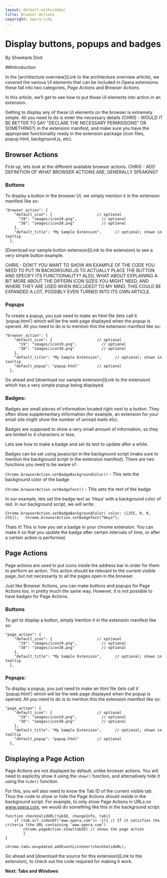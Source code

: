 ```yaml
---
layout: default-withsidebar
title: Browser Actions
copyright: opera-ccby
---
```


# Display buttons, popups and badges
By Shwetank Dixit

##Introduction

In the [architecture overview](Link to the architecture overview article), we covered the various UI elements that can be included in Opera extensions: these fall into two categories, *Page Actions* and *Browser Actions*.

In this article, we’ll get to see how to put these UI elements into action in an extension. 

Getting to display any of these UI elements on the browser is extremely simple. All you need to do is enter the necessary details (CHRIS - WOULD IT BE BETTER TO SAY "DECLARE THE NECESSARY PERMISSIONS" OR SOMETHING?) in the extension manifest, and make sure you have the appropriate functionality ready in the extension package (icon files, popup.html, background.js, etc).

## Browser Actions
First up, lets look at the different available browser actions. CHRIS - ADD DEFINITION OF WHAT BROWSER ACTIONS ARE, GENERALLY SPEAKING?

### Buttons

To display a button in the browser UI, we simply mention it in the extension manifest like so:

```
"browser_action": {    "default_icon": {                    // optional      "19": "images/icon19.png",           // optional      "38": "images/icon38.png"            // optional    },    "default_title": "My Sample Extension",      // optional; shown in tooltip  },
  ```
[Download our sample button extension](Link to the extension) to see a very simple button example.

CHRIS - DON'T YOU WANT TO SHOW AN EXAMPLE OF THE CODE YOU NEED TO PUT IN BACKGROUND.JS TO ACTUALLY PLACE THE BUTTON AND SPECIFY ITS FUNCTIONALITY? ALSO, WHAT ABOUT EXPLAINING A BIT MORE ABOUT THE DIFFERN ICON SIZES YOU MIGHT NEED, AND WHERE THEY ARE USED WHEN INCLUDED? TO MY MIND, THIS COULD BE EXPANDED A LOT, POSSIBLY EVEN TURNED INTO ITS OWN ARTICLE.

### Popups

To create a popup, you just need to make an html file (lets call it ‘popup.html’) which will be the web page displayed when the popup is opened. All you need to do is to mention this the extension manifest like so: 

```
"browser_action": {    "default_icon": {                    // optional      "19": "images/icon19.png",           // optional      "38": "images/icon38.png"            // optional    },    "default_title": "My Sample Extension",      // optional; shown in tooltip    "default_popup": "popup.html"        // optional  },
  ```
Go ahead and [download our sample extension](Link to the extension) which has a very simple popup being displayed.

### Badges:

Badges are small pieces of information located right next to a button. They often show supplementary information (for example, an extension for your email site might show the number of unread mails etc). 

Badges are supposed to show a very small amount of information, so they are limited to 4 characters or less. 

Lets see how to make a badge and set its text to update after a while.

Badges can be set using javascript in the background script (make sure to mention the background script in the extension manifest). There are two functions you need to be aware of :

`Chrome.browserAction.setBadgeBackgroundColor()` - This sets the background color of the badge

`Chrome.browserAction.setBadgeText()` - This sets the text of the badge

In our example, lets set the badge text as ‘Heya’ with a background color of red. In our background script, we will write:

`Chrome.browserAction.setBadgeBackgroundColor( color: \[255, 0, 0, 255]);	Chrome.browserAction.setBadgeText(“Heya”);`

Thats it! This is how you set a badge in your chrome extension. You can make it so that you update the badge after certain intervals of time, or after a certain action is performed. 


## Page Actions

Page actions are used to put icons inside the address bar in order for them to perform an action. This action should be relevant to the current visible page, but not necessarily to all the pages open in the browser.

Just like Browser Actions, you can make buttons and popups for Page Actions too, in pretty much the same way. However, it is not possible to have badges for Page Actions. 

### Buttons

To get to display a button, simply mention it in the extension manifest like so:

```
"page_action": {    "default_icon": {                    // optional      "19": "images/icon19.png",           // optional      "38": "images/icon38.png"            // optional    },    "default_title": "My Sample Extension",      // optional; shown in tooltip  },
``` 
### Popups:

To display a popup, you just need to make an html file (lets call it ‘popup.html’) which will be the web page displayed when the popup is opened. All you need to do is to mention this the extension manifest like so: 


```
"page_action": {    "default_icon": {                    // optional      "19": "images/icon19.png",           // optional      "38": "images/icon38.png"            // optional    },    "default_title": "My Sample Extension",      // optional; shown in tooltip    "default_popup": "popup.html"        // optional  },
```


## Displaying a Page Action

Page Actions are not displayed by default, unlike browser actions. You will need to explicitly show it using the `show()` function, and alternatively hide it using the `hide()` function. 

For this, you will also need to know the Tab ID of the current visible tab. Thus the code to show or hide the Page Actions should reside in the background script. For example, to only show Page Actions in URLs on www.opera.com, we would do something like this in the background script:

```
function checkValidURL(tabID, changeInfo, tab){	if (tab.url.indexOf(‘www.opera.com’)> -1){ // If it satisfies the criteria (the URL containing ‘www.opera.com’)		chrome.pageAction.show(tabID) // shows the page action		}}chrome.tabs.onupdated.addEventListener(checkValidURL);
```

Go ahead and [download the source for this extension](Link to the extension), to check out the code required for making it work.

**Next: Tabs and Windows**